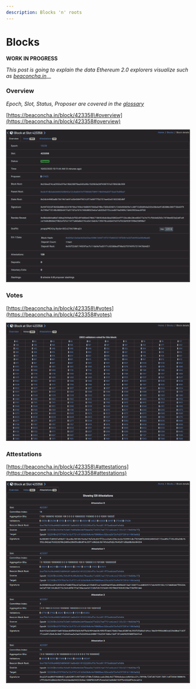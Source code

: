 ```yaml
---
description: Blocks 'n' roots
---
```


# Blocks

**WORK IN PROGRESS**  
  
_This post is going to explain the data Ethereum 2.0 explorers visualize such as_ [_beaconcha.in_](https://beaconcha.in/)\_\_

### Overview

_Epoch, Slot, Status, Proposer are covered in the_ [_glossary_](https://kb.beaconcha.in/glossary)  
  
[https://beaconcha.in/block/423358\#overview](https://beaconcha.in/block/423358#overview)

![](.gitbook/assets/image%20%28176%29.png)

###  Votes

[https://beaconcha.in/block/423358\#votes](https://beaconcha.in/block/423358#votes)

![](.gitbook/assets/image%20%28177%29.png)

### Attestations

[https://beaconcha.in/block/423358\#attestations](https://beaconcha.in/block/423358#attestations)

![](.gitbook/assets/image%20%28175%29.png)

